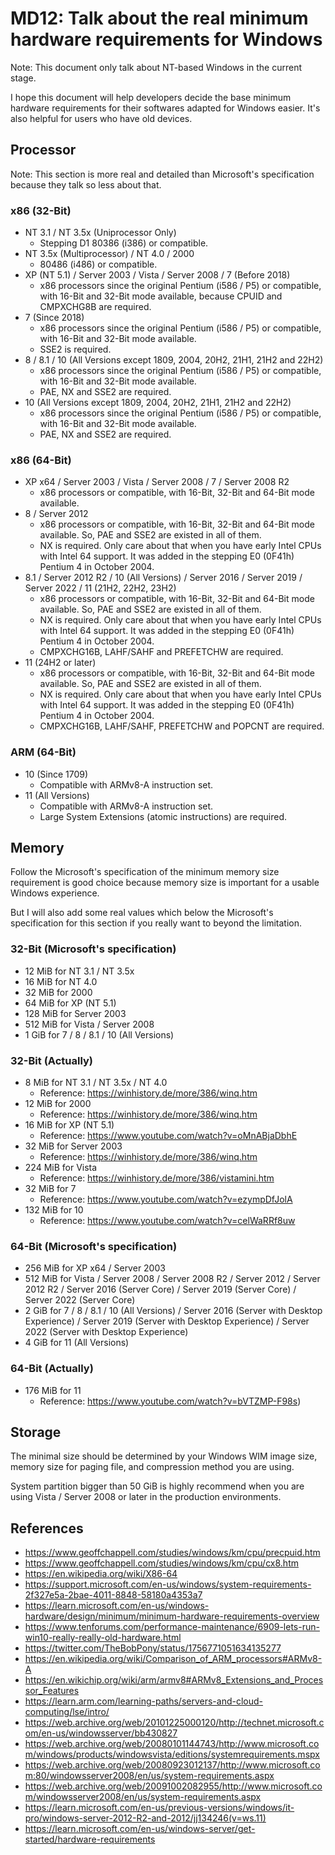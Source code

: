 ﻿# MD12: Talk about the real minimum hardware requirements for Windows

Note: This document only talk about NT-based Windows in the current stage.

I hope this document will help developers decide the base minimum hardware
requirements for their softwares adapted for Windows easier. It's also helpful
for users who have old devices.

## Processor

Note: This section is more real and detailed than Microsoft's specification 
because they talk so less about that.

### x86 (32-Bit)

- NT 3.1 / NT 3.5x (Uniprocessor Only)
  - Stepping D1 80386 (i386) or compatible.
- NT 3.5x (Multiprocessor) / NT 4.0 / 2000
  - 80486 (i486) or compatible.
- XP (NT 5.1) / Server 2003 / Vista / Server 2008 / 7 (Before 2018)
  - x86 processors since the original Pentium (i586 / P5) or compatible, with 
    16-Bit and 32-Bit mode available, because CPUID and CMPXCHG8B are
    required.
- 7 (Since 2018)
  - x86 processors since the original Pentium (i586 / P5) or compatible, with 
    16-Bit and 32-Bit mode available.
  - SSE2 is required.
- 8 / 8.1 / 10 (All Versions except 1809, 2004, 20H2, 21H1, 21H2 and 22H2)
  - x86 processors since the original Pentium (i586 / P5) or compatible, with
    16-Bit and 32-Bit mode available.
  - PAE, NX and SSE2 are required.
- 10 (All Versions except 1809, 2004, 20H2, 21H1, 21H2 and 22H2)
  - x86 processors since the original Pentium (i586 / P5) or compatible, with
    16-Bit and 32-Bit mode available.
  - PAE, NX and SSE2 are required.

### x86 (64-Bit)

- XP x64 / Server 2003 / Vista / Server 2008 / 7 / Server 2008 R2
  - x86 processors or compatible, with 16-Bit, 32-Bit and 64-Bit mode available.
- 8 / Server 2012
  - x86 processors or compatible, with 16-Bit, 32-Bit and 64-Bit mode available.
    So, PAE and SSE2 are existed in all of them.
  - NX is required. Only care about that when you have early Intel CPUs with
    Intel 64 support. It was added in the stepping E0 (0F41h) Pentium 4 in
    October 2004.
- 8.1 / Server 2012 R2 / 10 (All Versions) / Server 2016 / Server 2019 / Server
  2022 / 11 (21H2, 22H2, 23H2) 
  - x86 processors or compatible, with 16-Bit, 32-Bit and 64-Bit mode available.
    So, PAE and SSE2 are existed in all of them.
  - NX is required. Only care about that when you have early Intel CPUs with
    Intel 64 support. It was added in the stepping E0 (0F41h) Pentium 4 in
    October 2004.
  - CMPXCHG16B, LAHF/SAHF and PREFETCHW are required.
- 11 (24H2 or later)
  - x86 processors or compatible, with 16-Bit, 32-Bit and 64-Bit mode available.
    So, PAE and SSE2 are existed in all of them.
  - NX is required. Only care about that when you have early Intel CPUs with
    Intel 64 support. It was added in the stepping E0 (0F41h) Pentium 4 in
    October 2004.
  - CMPXCHG16B, LAHF/SAHF, PREFETCHW and POPCNT are required.

### ARM (64-Bit)

- 10 (Since 1709)
  - Compatible with ARMv8-A instruction set.
- 11 (All Versions)
  - Compatible with ARMv8-A instruction set.
  - Large System Extensions (atomic instructions) are required.

## Memory

Follow the Microsoft's specification of the minimum memory size requirement is
good choice because memory size is important for a usable Windows experience.

But I will also add some real values which below the Microsoft's specification
for this section if you really want to beyond the limitation.

### 32-Bit (Microsoft's specification)

- 12 MiB for NT 3.1 / NT 3.5x
- 16 MiB for NT 4.0
- 32 MiB for 2000
- 64 MiB for XP (NT 5.1)
- 128 MiB for Server 2003
- 512 MiB for Vista / Server 2008
- 1 GiB for 7 / 8 / 8.1 / 10 (All Versions)

### 32-Bit (Actually)

- 8 MiB for NT 3.1 / NT 3.5x / NT 4.0
  - Reference: https://winhistory.de/more/386/winq.htm
- 12 MiB for 2000
  - Reference: https://winhistory.de/more/386/winq.htm
- 16 MiB for XP (NT 5.1)
  - Reference: https://www.youtube.com/watch?v=oMnABjaDbhE
- 32 MiB for Server 2003
  - Reference: https://winhistory.de/more/386/winq.htm
- 224 MiB for Vista
  - Reference: https://winhistory.de/more/386/vistamini.htm
- 32 MiB for 7
  - Reference: https://www.youtube.com/watch?v=ezympDfJolA
- 132 MiB for 10
  - Reference: https://www.youtube.com/watch?v=celWaRRf8uw

### 64-Bit (Microsoft's specification)

- 256 MiB for XP x64 / Server 2003
- 512 MiB for Vista / Server 2008 / Server 2008 R2 / Server 2012 / Server 2012
  R2 / Server 2016 (Server Core) / Server 2019 (Server Core) / Server 2022
  (Server Core)
- 2 GiB for 7 / 8 / 8.1 / 10 (All Versions) / Server 2016 (Server with Desktop
  Experience) / Server 2019 (Server with Desktop Experience) / Server 2022
  (Server with Desktop Experience)
- 4 GiB for 11 (All Versions)

### 64-Bit (Actually)

- 176 MiB for 11
  - Reference: https://www.youtube.com/watch?v=bVTZMP-F98s)

## Storage

The minimal size should be determined by your Windows WIM image size, memory
size for paging file, and compression method you are using.

System partition bigger than 50 GiB is highly recommend when you are using
Vista / Server 2008 or later in the production environments.

## References

- https://www.geoffchappell.com/studies/windows/km/cpu/precpuid.htm
- https://www.geoffchappell.com/studies/windows/km/cpu/cx8.htm
- https://en.wikipedia.org/wiki/X86-64
- https://support.microsoft.com/en-us/windows/system-requirements-2f327e5a-2bae-4011-8848-58180a4353a7
- https://learn.microsoft.com/en-us/windows-hardware/design/minimum/minimum-hardware-requirements-overview
- https://www.tenforums.com/performance-maintenance/6909-lets-run-win10-really-really-old-hardware.html
- https://twitter.com/TheBobPony/status/1756771051634135277
- https://en.wikipedia.org/wiki/Comparison_of_ARM_processors#ARMv8-A
- https://en.wikichip.org/wiki/arm/armv8#ARMv8_Extensions_and_Processor_Features
- https://learn.arm.com/learning-paths/servers-and-cloud-computing/lse/intro/
- https://web.archive.org/web/20101225000120/http://technet.microsoft.com/en-us/windowsserver/bb430827
- https://web.archive.org/web/20080101144743/http://www.microsoft.com/windows/products/windowsvista/editions/systemrequirements.mspx
- https://web.archive.org/web/20080923012137/http://www.microsoft.com:80/windowsserver2008/en/us/system-requirements.aspx
- https://web.archive.org/web/20091002082955/http://www.microsoft.com/windowsserver2008/en/us/system-requirements.aspx
- https://learn.microsoft.com/en-us/previous-versions/windows/it-pro/windows-server-2012-R2-and-2012/jj134246(v=ws.11)
- https://learn.microsoft.com/en-us/windows-server/get-started/hardware-requirements

